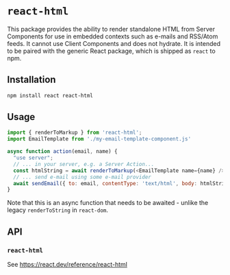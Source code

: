 # `react-html`

This package provides the ability to render standalone HTML from Server Components for use in embedded contexts such as e-mails and RSS/Atom feeds. It cannot use Client Components and does not hydrate. It is intended to be paired with the generic React package, which is shipped as `react` to npm.

## Installation

```sh
npm install react react-html
```

## Usage

```js
import { renderToMarkup } from 'react-html';
import EmailTemplate from './my-email-template-component.js'

async function action(email, name) {
  "use server";
  // ... in your server, e.g. a Server Action...
  const htmlString = await renderToMarkup(<EmailTemplate name={name} />);
  // ... send e-mail using some e-mail provider
  await sendEmail({ to: email, contentType: 'text/html', body: htmlString });
}
```

Note that this is an async function that needs to be awaited - unlike the legacy `renderToString` in `react-dom`.

## API

### `react-html`

See https://react.dev/reference/react-html
